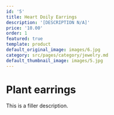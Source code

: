 ```yaml
---
id: '5'
title: Heart Doily Earrings
description: '[DESCRIPTION N/A]'
price: '10.00'
order: 1
featured: true
template: product
default_original_image: images/6.jpg
category: src/pages/category/jewelry.md
default_thumbnail_image: images/5.jpg
---
```

# Plant earrings

This is a filler description.
